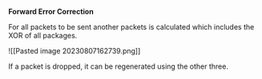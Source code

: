 **Forward Error Correction**

For all packets to be sent another packets is calculated which includes the XOR of all packages.

![[Pasted image 20230807162739.png]]

If a packet is dropped, it can be regenerated using the other three.
